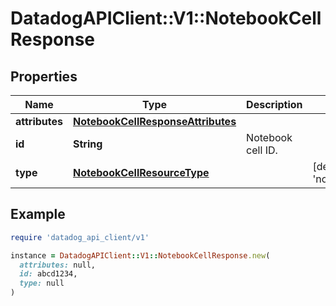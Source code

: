 # DatadogAPIClient::V1::NotebookCellResponse

## Properties

| Name           | Type                                                                    | Description       | Notes                                 |
| -------------- | ----------------------------------------------------------------------- | ----------------- | ------------------------------------- |
| **attributes** | [**NotebookCellResponseAttributes**](NotebookCellResponseAttributes.md) |                   |                                       |
| **id**         | **String**                                                              | Notebook cell ID. |                                       |
| **type**       | [**NotebookCellResourceType**](NotebookCellResourceType.md)             |                   | [default to &#39;notebook_cells&#39;] |

## Example

```ruby
require 'datadog_api_client/v1'

instance = DatadogAPIClient::V1::NotebookCellResponse.new(
  attributes: null,
  id: abcd1234,
  type: null
)
```

